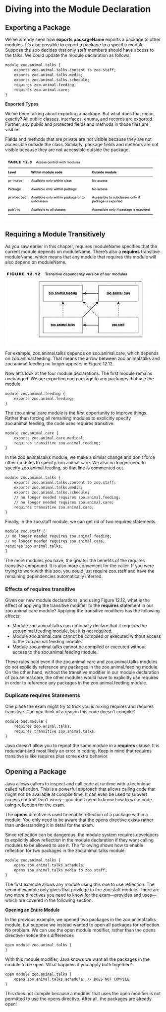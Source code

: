 # Diving into the Module Declaration

## Exporting a Package

We’ve already seen how **exports packageName** exports a package to other modules. It’s also possible to export a
package to
a specific module. Suppose the zoo decides that only staff members should have access to the talks. We could update the
module declaration as follows:

    module zoo.animal.talks {
        exports zoo.animal.talks.content to zoo.staff;
        exports zoo.animal.talks.media;
        exports zoo.animal.talks.schedule;
        requires zoo.animal.feeding;
        requires zoo.animal.care;
    }

**Exported Types**

We’ve been talking about exporting a package. But what does that mean, exactly? All public classes, interfaces, enums,
and records are exported. Further, any public and protected fields and methods in those files are visible.

Fields and methods that are private are not visible because they are not accessible outside the class. Similarly,
package fields and methods are not visible because they are not accessible outside the package.

![](divingintothemoduledeclaration/Access-control-with-modules.png)

## Requiring a Module Transitively

As you saw earlier in this chapter, requires moduleName specifies that the current module depends on moduleName. There’s
also a **requires** transitive moduleName, which means that any module that requires this module will also depend on
moduleName.

![](divingintothemoduledeclaration/Transitive-dependency-version-of-our-modules.png)

For example, zoo.animal.talks depends on zoo.animal.care, which depends on zoo.animal.feeding. That means the arrow
between zoo.animal.talks and zoo.animal.feeding no longer appears in Figure 12.12.

Now let’s look at the four module declarations. The first module remains unchanged. We are exporting one package to any
packages that use the module.

    module zoo.animal.feeding { 
        exports zoo.animal.feeding;
    }

The zoo.animal.care module is the first opportunity to improve things. Rather than forcing all remaining modules to
explicitly specify zoo.animal.feeding, the code uses requires transitive.

    module zoo.animal.care {
        exports zoo.animal.care.medical;
        requires transitive zoo.animal.feeding;
    }

In the zoo.animal.talks module, we make a similar change and don’t force other modules to specify zoo.animal.care. We
also no longer need to specify zoo.animal.feeding, so that line is commented out.

    module zoo.animal.talks {
        exports zoo.animal.talks.content to zoo.staff; 
        exports zoo.animal.talks.media;
        exports zoo.animal.talks.schedule;
        // no longer needed requires zoo.animal.feeding;
        // no longer needed requires zoo.animal.care;
        requires transitive zoo.animal.care;
    }

Finally, in the zoo.staff module, we can get rid of two requires statements.

    module zoo.staff {
    // no longer needed requires zoo.animal.feeding;
    // no longer needed requires zoo.animal.care;
    requires zoo.animal.talks;
    }

The more modules you have, the greater the benefits of the requires transitive compound. It is also more convenient for
the caller. If you were trying to work with this zoo, you could just require zoo.staff and have the remaining
dependencies automatically inferred.

### Effects of requires transitive

Given our new module declarations, and using Figure 12.12, what is the effect of applying the transitive modifier to the
**requires** statement in our zoo.animal.care module? Applying the transitive modifiers has the following effects:

- Module zoo.animal.talks can optionally declare that it requires the zoo.animal.feeding module, but it is not required.
- Module zoo.animal.care cannot be compiled or executed without access to the zoo.animal.feeding module.
- Module zoo.animal.talks cannot be compiled or executed without access to the zoo.animal.feeding module.

These rules hold even if the zoo.animal.care and zoo.animal.talks modules do not explicitly reference any packages in
the zoo.animal.feeding module. On the other hand, without the transitive modifier in our module declaration of
zoo.animal.care, the other modules would have to explicitly use requires in order to reference any packages in the
zoo.animal.feeding module.

### Duplicate requires Statements

One place the exam might try to trick you is mixing requires and requires transitive. Can you think of a reason this
code doesn’t compile?

    module bad.module {
        requires zoo.animal.talks;
        requires transitive zoo.animal.talks;
    }

Java doesn’t allow you to repeat the same module in a **requires** clause. It is redundant and most likely an error in
coding. Keep in mind that requires transitive is like requires plus some extra behavior.

## Opening a Package

Java allows callers to inspect and call code at runtime with a technique called reflection. This is a powerful approach
that allows calling code that might not be available at compile time. It can even be used to subvert access control!
Don’t worry—you don’t need to know how to write code using reflection for the exam.

The **opens** directive is used to enable reflection of a package within a module. You only need to be aware that the
opens
directive exists rather than understanding it in detail for the exam.

Since reflection can be dangerous, the module system requires developers to explicitly allow reflection in the module
declaration if they want calling modules to be allowed to use it. The following shows how to enable reflection for two
packages in the zoo.animal.talks module:

    module zoo.animal.talks {
        opens zoo.animal.talks.schedule;
        opens zoo.animal.talks.media to zoo.staff;
    }

The first example allows any module using this one to use reflection. The second example only gives that privilege to
the zoo.staff module. There are two more directives you need to know for the exam—provides and uses—which are covered in
the following section.

**Opening an Entire Module**

In the previous example, we opened two packages in the zoo.animal.talks module, but suppose we instead wanted to open
all packages for reflection. No problem. We can use the open module modifier, rather than the opens directive (notice
the s difference):

    open module zoo.animal.talks {
    }

With this module modifier, Java knows we want all the packages in the module to be open. What happens if you apply both
together?

    open module zoo.animal.talks {
        opens zoo.animal.talks.schedule; // DOES NOT COMPILE
    }

This does not compile because a modifier that uses the open modifier is not permitted to use the opens directive. After
all, the packages are already open!